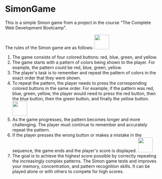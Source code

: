 # SimonGame

This is a simple Simon game from a project in the course "The Complete Web Development Bootcamp".

The rules of the Simon game are as follows:
  <img src="https://github.com/TeerapatChan/SimonGame/assets/105777142/849dd1ef-280c-4046-8ea6-af4f095a1528" width="48">
1. The game consists of four colored buttons: red, blue, green, and yellow.
2. The game starts with a pattern of colors being shown to the player. For example, the pattern could be red, blue, green, yellow.
3. The player's task is to remember and repeat the pattern of colors in the exact order that they were shown.
4. To repeat the pattern, the player needs to press the corresponding colored buttons in the same order. For example, if the pattern was red, blue, green, yellow, the player would need to press the red button, then the blue button, then the green button, and finally the yellow button.
   <img src="https://github.com/TeerapatChan/SimonGame/assets/105777142/eb5dfe15-eacd-4198-a361-a0ef3af0df0f" width="48">
6. As the game progresses, the pattern becomes longer and more challenging. The player must continue to remember and accurately repeat the pattern.
7. If the player presses the wrong button or makes a mistake in the sequence, the game ends and the player's score is displayed.
   <img src="https://github.com/TeerapatChan/SimonGame/assets/105777142/bf211b65-54f8-4149-a097-5557355a3d4e" width="48">
9. The goal is to achieve the highest score possible by correctly repeating the increasingly complex patterns.
The Simon game tests and improves your memory, concentration, and pattern recognition skills. It can be played alone or with others to compete for high scores.

